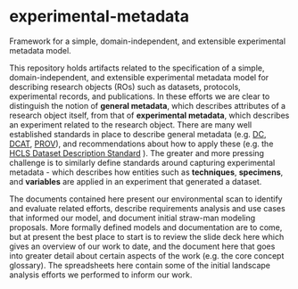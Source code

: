 # experimental-metadata
Framework for a simple, domain-independent, and extensible experimental metadata model.

This repository holds artifacts related to the specification of a simple, domain-independent, and extensible experimental metadata model for describing research objects (ROs) such as datasets, protocols, experimental records, and publications. In these efforts we are clear to distinguish the notion of **general metadata**, which describes attributes of a research object itself, from that of **experimental metadata**, which describes an experiment related to the research object. There are many well established standards in place to describe general metadata (e.g. [DC](http://dublincore.org/), [DCAT](http://www.w3.org/TR/vocab-dcat/), [PROV](http://www.w3.org/TR/prov-o/)), and recommendations about how to apply these (e.g. the [HCLS Dataset Description Standard](http://www.w3.org/2001/sw/hcls/notes/hcls-dataset/) ). The greater and more pressing challenge is to similarly define standards around capturing experimental metadata - which describes how entities such as **techniques**, **specimens**, and **variables** are applied in an experiment that generated a dataset.


The documents contained here present our environmental scan to identify and evaluate related efforts, describe requirements analysis and use cases that informed our model, and document initial straw-man modeling proposals.  More formally defined models and documentation are to come, but at present the best place to start is to review the slide deck here which gives an overview of our work to date, and the document here that goes into greater detail about certain aspects of the work (e.g. the core concept glossary). The spreadsheets here contain some of the initial landscape analysis efforts we performed to inform our work.
